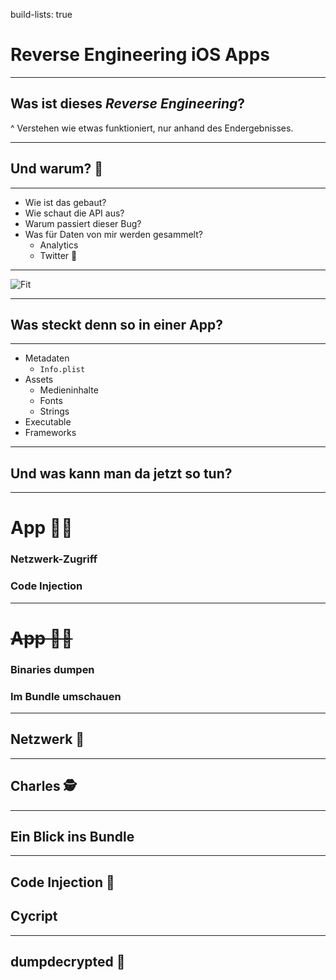 build-lists: true

# Reverse Engineering iOS Apps

---

## Was ist dieses *Reverse Engineering*?

^ Verstehen wie etwas funktioniert, nur anhand des Endergebnisses.

---

## Und warum? 🤔

---

- Wie ist das gebaut?
- Wie schaut die API aus?
- Warum passiert dieser Bug?
- Was für Daten von mir werden gesammelt?
  - Analytics
  - Twitter 🙅

---

![Fit](https://media.giphy.com/media/Pch8FiF08bc1G/giphy.gif)

---

## Was steckt denn so in einer App?

---

- Metadaten
  - `Info.plist`
- Assets
  - Medieninhalte
  - Fonts
  - Strings
- Executable
- Frameworks

---

## Und was kann man da jetzt so tun?


---

# App 🏃‍♀️

### Netzwerk-Zugriff

### Code Injection

---

# ~~App 🏃‍♀️~~

### Binaries dumpen

### Im Bundle umschauen

---

## Netzwerk 📡

---

## Charles 🕵️

---


## Ein Blick ins Bundle

---

## Code Injection 💉

## Cycript

---

## dumpdecrypted 🔬
